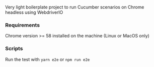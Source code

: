 Very light boilerplate project to run Cucumber scenarios on Chrome headless using WebdriverIO

### Requirements
Chrome version >= 58 installed on the machine (Linux or MacOS only)

### Scripts
Run the test with `yarn e2e` or `npm run e2e`



